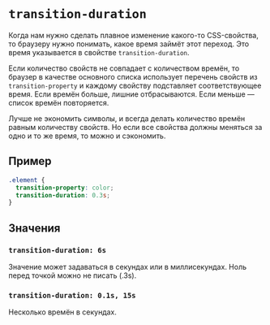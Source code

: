 # `transition-duration`

Когда нам нужно сделать плавное изменение какого-то CSS-свойства, то браузеру нужно понимать, какое время займёт этот переход. Это время указывается в свойстве `transition-duration`.

Если количество свойств не совпадает с количеством времён, то браузер в качестве основного списка использует перечень свойств из `transition-property` и каждому свойству подставляет соответствующее время. Если времён больше, лишние отбрасываются. Если меньше — список времён повторяется.

Лучше не экономить символы, и всегда делать количество времён равным количеству свойств. Но если все свойства должны меняться за одно и то же время, то можно и сэкономить.

## Пример

```css
.element {
  transition-property: color;
  transition-duration: 0.3s;
}
```

## Значения

### `transition-duration: 6s`

Значение может задаваться в секундах или в миллисекундах. Ноль перед точкой можно не писать (.3s).

### `transition-duration: 0.1s, 15s`

Несколько времён в секундах.

